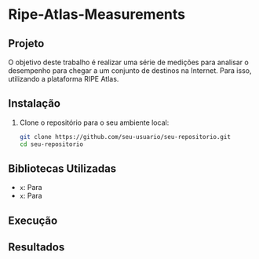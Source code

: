 # Ripe-Atlas-Measurements

## Projeto

O objetivo deste trabalho é realizar uma série de medições para analisar o desempenho para chegar a um conjunto de destinos na Internet. Para isso, utilizando a plataforma RIPE Atlas.

## Instalação

1. Clone o repositório para o seu ambiente local:
    ```bash
    git clone https://github.com/seu-usuario/seu-repositorio.git
    cd seu-repositorio
    ```
    
## Bibliotecas Utilizadas
- `x`: Para
- `x`: Para

## Execução


## Resultados
